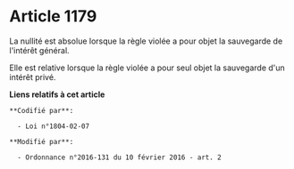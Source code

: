 # Article 1179

La nullité est absolue lorsque la règle violée a pour objet la sauvegarde de l'intérêt général. 

Elle est relative lorsque la règle violée a pour seul objet la sauvegarde d'un intérêt privé.

**Liens relatifs à cet article**

	**Codifié par**:

	  - Loi n°1804-02-07

	**Modifié par**:

	  - Ordonnance n°2016-131 du 10 février 2016 - art. 2
